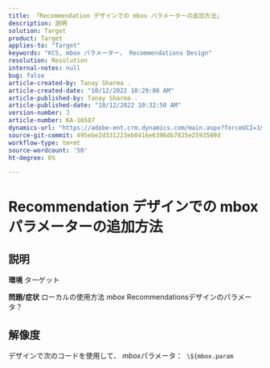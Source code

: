 ```yaml
---
title: 「Recommendation デザインでの mbox パラメーターの追加方法」
description: 説明
solution: Target
product: Target
applies-to: "Target"
keywords: "KCS, mbox パラメーター， Recommendations Design"
resolution: Resolution
internal-notes: null
bug: false
article-created-by: Tanay Sharma .
article-created-date: "10/12/2022 10:29:08 AM"
article-published-by: Tanay Sharma .
article-published-date: "10/12/2022 10:32:50 AM"
version-number: 3
article-number: KA-16587
dynamics-url: "https://adobe-ent.crm.dynamics.com/main.aspx?forceUCI=1&pagetype=entityrecord&etn=knowledgearticle&id=22da67b1-184a-ed11-bba2-0022480868ff"
source-git-commit: 495ebe2d331223eb0416e6396db7825e2593509d
workflow-type: tm+mt
source-wordcount: '50'
ht-degree: 6%

---
```


# Recommendation デザインでの mbox パラメーターの追加方法

## 説明

<b>環境</b>
ターゲット


<b>問題/症状</b>
ローカルの使用方法 *mbox* Recommendationsデザインのパラメータ？


## 解像度


デザインで次のコードを使用して、 *mbox*&#x200B;パラメータ：  `\${mbox.param`
